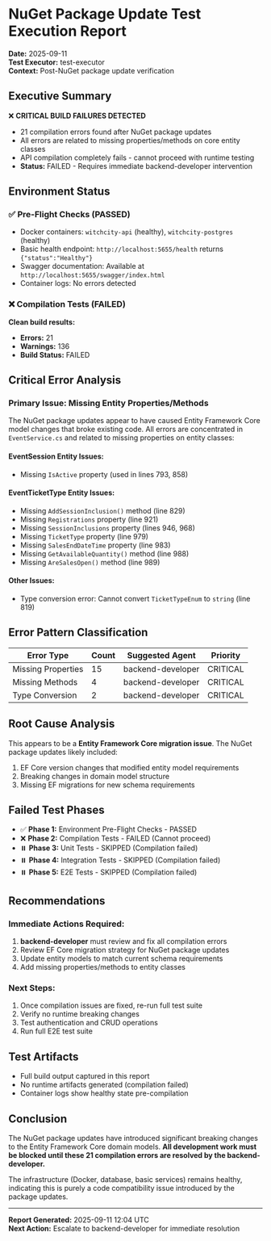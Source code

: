 # NuGet Package Update Test Execution Report

**Date:** 2025-09-11  
**Test Executor:** test-executor  
**Context:** Post-NuGet package update verification  

## Executive Summary

❌ **CRITICAL BUILD FAILURES DETECTED**
- 21 compilation errors found after NuGet package updates
- All errors are related to missing properties/methods on core entity classes
- API compilation completely fails - cannot proceed with runtime testing
- **Status:** FAILED - Requires immediate backend-developer intervention

## Environment Status

### ✅ Pre-Flight Checks (PASSED)
- Docker containers: `witchcity-api` (healthy), `witchcity-postgres` (healthy)
- Basic health endpoint: `http://localhost:5655/health` returns `{"status":"Healthy"}`
- Swagger documentation: Available at `http://localhost:5655/swagger/index.html`
- Container logs: No errors detected

### ❌ Compilation Tests (FAILED)

**Clean build results:**
- **Errors:** 21
- **Warnings:** 136
- **Build Status:** FAILED

## Critical Error Analysis

### Primary Issue: Missing Entity Properties/Methods

The NuGet package updates appear to have caused Entity Framework Core model changes that broke existing code. All errors are concentrated in `EventService.cs` and related to missing properties on entity classes:

#### EventSession Entity Issues:
- Missing `IsActive` property (used in lines 793, 858)

#### EventTicketType Entity Issues:
- Missing `AddSessionInclusion()` method (line 829)
- Missing `Registrations` property (line 921)
- Missing `SessionInclusions` property (lines 946, 968)
- Missing `TicketType` property (line 979)
- Missing `SalesEndDateTime` property (line 983)
- Missing `GetAvailableQuantity()` method (line 988)
- Missing `AreSalesOpen()` method (line 989)

#### Other Issues:
- Type conversion error: Cannot convert `TicketTypeEnum` to `string` (line 819)

## Error Pattern Classification

| Error Type | Count | Suggested Agent | Priority |
|------------|-------|----------------|----------|
| Missing Properties | 15 | backend-developer | CRITICAL |
| Missing Methods | 4 | backend-developer | CRITICAL |
| Type Conversion | 2 | backend-developer | CRITICAL |

## Root Cause Analysis

This appears to be a **Entity Framework Core migration issue**. The NuGet package updates likely included:
1. EF Core version changes that modified entity model requirements
2. Breaking changes in domain model structure
3. Missing EF migrations for new schema requirements

## Failed Test Phases

- ✅ **Phase 1:** Environment Pre-Flight Checks - PASSED
- ❌ **Phase 2:** Compilation Tests - FAILED (Cannot proceed)
- ⏸️ **Phase 3:** Unit Tests - SKIPPED (Compilation failed)
- ⏸️ **Phase 4:** Integration Tests - SKIPPED (Compilation failed)  
- ⏸️ **Phase 5:** E2E Tests - SKIPPED (Compilation failed)

## Recommendations

### Immediate Actions Required:
1. **backend-developer** must review and fix all compilation errors
2. Review EF Core migration strategy for NuGet package updates
3. Update entity models to match current schema requirements
4. Add missing properties/methods to entity classes

### Next Steps:
1. Once compilation issues are fixed, re-run full test suite
2. Verify no runtime breaking changes
3. Test authentication and CRUD operations
4. Run full E2E test suite

## Test Artifacts

- Full build output captured in this report
- No runtime artifacts generated (compilation failed)
- Container logs show healthy state pre-compilation

## Conclusion

The NuGet package updates have introduced significant breaking changes to the Entity Framework Core domain models. **All development work must be blocked until these 21 compilation errors are resolved by the backend-developer.**

The infrastructure (Docker, database, basic services) remains healthy, indicating this is purely a code compatibility issue introduced by the package updates.

---
**Report Generated:** 2025-09-11 12:04 UTC  
**Next Action:** Escalate to backend-developer for immediate resolution